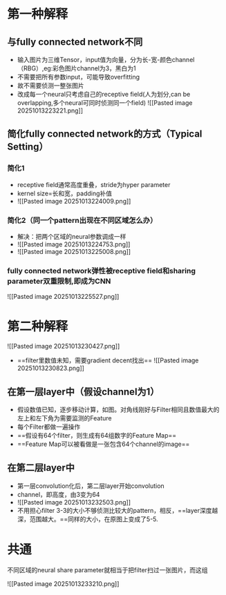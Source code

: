 
# 第一种解释
## 与fully connected network不同
- 输入图片为三维Tensor，input值为向量，分为长-宽-颜色channel（RBG）,eg:彩色图片channel为3，黑白为1
- 不需要把所有参数input，可能导致overfitting
- 故不需要侦测一整张图片
- 改成每一个neural只考虑自己的receptive field(人为划分,can be overlapping,多个neural可同时侦测同一个field)
![[Pasted image 20251013223221.png]]
## 简化fully connected network的方式（Typical Setting）
### 简化1
- receptive field通常高度重叠，stride为hyper parameter
- kernel size=长和宽，padding补值
- ![[Pasted image 20251013224009.png]]
### 简化2（同一个pattern出现在不同区域怎么办）
- 解决：把两个区域的neural参数调成一样
- ![[Pasted image 20251013224753.png]]
- ![[Pasted image 20251013225008.png]]
### fully connected network弹性被receptive field和sharing parameter双重限制,即成为CNN
![[Pasted image 20251013225527.png]]

# 第二种解释

![[Pasted image 20251013230427.png]]

- ==filter里数值未知，需要gradient decent找出==
![[Pasted image 20251013230823.png]]
## 在第一层layer中（假设channel为1）
- 假设数值已知，逐步移动计算，如图。对角线刚好与Filter相同且数值最大的左上和左下角为需要监测的Feature
- 每个Filter都做一遍操作
- ==假设有64个filter，则生成有64组数字的Feature Map==
- ==Feature Map可以被看做是一张包含64个channel的image==
## 在第二层layer中
- 第一层convolution化后，第二层layer开始convolution
- channel，即高度，由3变为64
- ![[Pasted image 20251013232503.png]]
- 不用担心filter 3-3的大小不够侦测比较大的pattern，相反，==layer深度越深，范围越大。==同样的大小，在原图上变成了5-5.

# 共通

不同区域的neural share parameter就相当于把filter扫过一张图片，而这组

![[Pasted image 20251013233210.png]]
